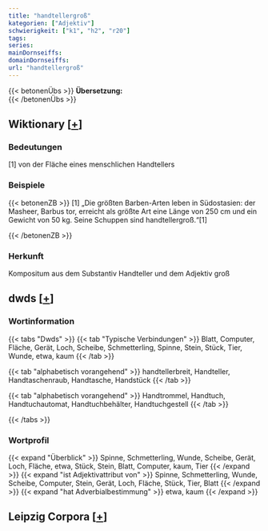```yaml
---
title: "handtellergroß"
kategorien: ["Adjektiv"]
schwierigkeit: ["k1", "h2", "r20"]
tags:
series:
mainDornseiffs:
domainDornseiffs:
url: "handtellergroß"
---
```


{{< betonenÜbs >}}
**Übersetzung:**  
{{< /betonenÜbs >}}

## Wiktionary [[+](https://de.wiktionary.org/wiki/handtellergroß)]

### Bedeutungen
[1] von der Fläche eines menschlichen Handtellers  

### Beispiele
{{< betonenZB >}}
[1] „Die größten Barben-Arten leben in Südostasien: der Masheer, Barbus tor, erreicht als größte Art eine Länge von 250 cm und ein Gewicht von 50 kg. Seine Schuppen sind handtellergroß.“[1]  

{{< /betonenZB >}}
### Herkunft
Kompositum aus dem Substantiv Handteller und dem Adjektiv groß  



## dwds [[+](https://www.dwds.de/wb/handtellergroß)]

### Wortinformation
{{< tabs "Dwds" >}}
{{< tab "Typische Verbindungen" >}}
Blatt, Computer, Fläche, Gerät, Loch, Scheibe, Schmetterling, Spinne, Stein, Stück, Tier, Wunde, etwa, kaum
{{< /tab >}}

{{< tab "alphabetisch vorangehend" >}}
handtellerbreit, Handteller, Handtaschenraub, Handtasche, Handstück
{{< /tab >}}

{{< tab "alphabetisch vorangehend" >}}
Handtrommel, Handtuch, Handtuchautomat, Handtuchbehälter, Handtuchgestell
{{< /tab >}}

{{< /tabs >}}

### Wortprofil
{{< expand "Überblick" >}} Spinne, Schmetterling, Wunde, Scheibe, Gerät, Loch, Fläche, etwa, Stück, Stein, Blatt, Computer, kaum, Tier {{< /expand >}}
{{< expand "ist Adjektivattribut von" >}} Spinne, Schmetterling, Wunde, Scheibe, Computer, Stein, Gerät, Loch, Fläche, Stück, Tier, Blatt {{< /expand >}}
{{< expand "hat Adverbialbestimmung" >}} etwa, kaum {{< /expand >}}

## Leipzig Corpora [[+](https://corpora.uni-leipzig.de/en/res?word=handtellergroß&corpusId=deu_newscrawl-public_2018)]

